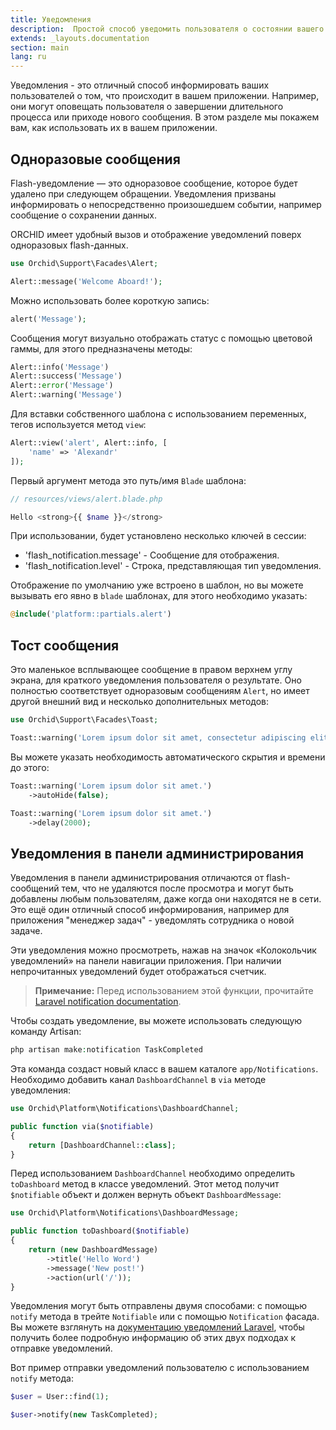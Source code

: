 ```yaml
---
title: Уведомления
description:  Простой способ уведомить пользователя о состоянии вашего приложения.
extends: _layouts.documentation
section: main
lang: ru
---
```


Уведомления - это отличный способ информировать ваших пользователей о том, что происходит в вашем приложении. Например, они могут оповещать пользователя о завершении длительного процесса или приходе нового сообщения. В этом разделе мы покажем вам, как использовать их в вашем приложении.

## Одноразовые сообщения

Flash-уведомление — это одноразовое сообщение, которое будет удалено при следующем обращении. 
Уведомления призваны информировать о непосредственно произошедшем событии, например сообщение о сохранении данных.

ORCHID имеет удобный вызов и отображение уведомлений поверх одноразовых flash-данных.


```php
use Orchid\Support\Facades\Alert;

Alert::message('Welcome Aboard!');
```

Можно использовать более короткую запись:

```php
alert('Message');
```

Сообщения могут визуально отображать статус с помощью цветовой гаммы, для этого предназначены методы:

```php
Alert::info('Message')
Alert::success('Message')
Alert::error('Message')
Alert::warning('Message')
```

Для вставки собственного шаблона с использованием переменных, тегов используется метод `view`:

```php
Alert::view('alert', Alert::info, [
    'name' => 'Alexandr'
]);
```

Первый аргумент метода это путь/имя `Blade` шаблона:
```php
// resources/views/alert.blade.php

Hello <strong>{{ $name }}</strong>
```


При использовании, будет установлено несколько ключей в сессии:
- 'flash_notification.message' - Сообщение для отображения.
- 'flash_notification.level' - Строка, представляющая тип уведомления.

Отображение по умолчанию уже встроено в шаблон, но вы можете вызывать его явно в `blade` шаблонах, для этого необходимо указать:

```php
@include('platform::partials.alert')
```


## Тост сообщения

Это маленькое всплывающее сообщение в правом верхнем углу экрана,
для краткого уведомления пользователя о результате. 
Оно полностью соответствует одноразовым сообщениям `Alert`, но имеет другой внешний вид и несколько дополнительных методов:

```php
use Orchid\Support\Facades\Toast;

Toast::warning('Lorem ipsum dolor sit amet, consectetur adipiscing elit.')
```

Вы можете указать необходимость автоматического скрытия и времени до этого:

```php
Toast::warning('Lorem ipsum dolor sit amet.')
    ->autoHide(false);

Toast::warning('Lorem ipsum dolor sit amet.')
    ->delay(2000);
```

## Уведомления в панели администрирования

Уведомления в панели администрирования отличаются от flash-сообщений тем, что не удаляются после просмотра и
могут быть добавлены любым пользователям, даже когда они находятся не в сети. Это ещё один отличный способ информирования,
например для  приложения "менеджер задач" -  уведомлять сотрудника о новой задаче.

Эти уведомления можно просмотреть, нажав на значок «Колокольчик уведомлений» на панели навигации приложения. При наличии непрочитанных уведомлений будет отображаться счетчик.

> **Примечание:** Перед использованием этой функции, прочитайте [Laravel notification documentation](https://laravel.com/docs/notifications).


Чтобы создать уведомление, вы можете использовать следующую команду Artisan:

```php
php artisan make:notification TaskCompleted
```

Эта команда создаст новый класс в вашем каталоге `app/Notifications`. 
Необходимо добавить канал `DashboardChannel` в `via` методе уведомления:

```php
use Orchid\Platform\Notifications\DashboardChannel;

public function via($notifiable)
{
    return [DashboardChannel::class];
}
```

Перед использованием `DashboardChannel` необходимо определить `toDashboard` метод в классе уведомлений. 
Этот метод получит `$notifiable` объект и должен вернуть объект `DashboardMessage`:

```php
use Orchid\Platform\Notifications\DashboardMessage;

public function toDashboard($notifiable)
{
    return (new DashboardMessage)
        ->title('Hello Word')
        ->message('New post!')
        ->action(url('/'));
}
```

Уведомления могут быть отправлены двумя способами: с помощью `notify` метода в трейте `Notifiable` или с помощью `Notification` фасада. Вы можете взглянуть на [документацию уведомлений Laravel](https://laravel.com/docs/notifications#sending-notifications), чтобы получить более подробную информацию об этих двух подходах к отправке уведомлений.

Вот пример отправки уведомлений пользователю с использованием `notify` метода:

```php
$user = User::find(1);

$user->notify(new TaskCompleted);
```
